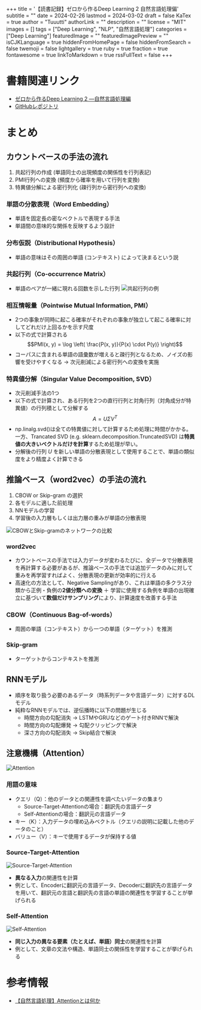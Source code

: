 +++
title = '【読書記録】ゼロから作るDeep Learning 2 自然言語処理偏'
subtitle = ""
date = 2024-02-26
lastmod = 2024-03-02
draft = false
KaTex = true
author = "Tuuutti"
authorLink = ""
description = ""
license = "MIT"
images = []
tags = ["Deep Learning", "NLP", "自然言語処理"]
categories = ["Deep Learning"]
featuredImage = ""
featuredImagePreview = ""
isCJKLanguage = true
hiddenFromHomePage = false
hiddenFromSearch = false
twemoji = false
lightgallery = true
ruby = true
fraction = true
fontawesome = true
linkToMarkdown = true
rssFullText = false
+++

<!--more-->

# 書籍関連リンク
- [ゼロから作るDeep Learning 2 ―自然言語処理編](https://www.oreilly.co.jp/books/9784873118369/)
- [GitHubレポジトリ](https://github.com/oreilly-japan/deep-learning-from-scratch-2)

# まとめ
## カウントベースの手法の流れ
1. 共起行列の作成 (単語同士の出現頻度の関係性を行列表記)
2. PMI行列への変換 (頻度から確率を用いて行列を変換)
3. 特異値分解による密行列化 (疎行列から密行列への変換)

### 単語の分散表現（Word Embedding）
- 単語を固定長の密なベクトルで表現する手法
- 単語間の意味的な関係を反映するよう設計

### 分布仮説（Distributional Hypothesis）
- 単語の意味はその周囲の単語 (コンテキスト) によって決まるという説

### 共起行列（Co-occurrence Matrix）
- 単語のペアが一緒に現れる回数を示した行列
![共起行列の例](co-mat.png "共起行列の例")

### 相互情報量（Pointwise Mutual Information, PMI）
- 2つの事象が同時に起こる確率がそれぞれの事象が独立して起こる確率に対してどれだけ上回るかを示す尺度
- 以下の式で計算される
$$PMI(x, y) = \log \left( \frac{P(x, y)}{P(x) \cdot P(y)} \right)$$
- コーパスに含まれる単語の語彙数が増えると疎行列となるため、ノイズの影響を受けやすくなる
→ 次元削減による密行列への変換を実施

### 特異値分解（Singular Value Decomposition, SVD）
- 次元削減手法の1つ
- 以下の式で計算され、ある行列を2つの直行行列と対角行列（対角成分が特異値）の行列積として分解する
$$A = UΣV^T$$
- np.linalg.svd()は全ての特異値に対して計算するため処理に時間がかかる。一方、Trancated SVD (e.g. sklearn.decomposition.TruncatedSVD) は**特異値の大きいベクトルだけを計算**するため処理が早い。
- 分解後の行列 $U$ を新しい単語の分散表現として使用することで、単語の類似度をより精度よく計算できる

## 推論ベース（word2vec）の手法の流れ
1. CBOW or Skip-gram の選択
2. 各モデルに適した前処理
3. NNモデルの学習
4. 学習後の入力層もしくは出力層の重みが単語の分散表現

![CBOWとSkip-gramのネットワークの比較](word2vec-network.png "CBOWとSkip-gramのネットワークの比較")

### word2vec
- カウントベースの手法では入力データが変わるたびに、全データで分散表現を再計算する必要があるが、推論ベースの手法では追加データのみに対して重みを再学習すればよく、分散表現の更新が効率的に行える
- 高速化の方法として、Negative Samplingがあり、これは単語の多クラス分類から正例・負例の**2値分類への変換** ＋ 学習に使用する負例を単語の出現確立に基づいて**数個だけサンプリング**により、計算速度を改善する手法

### CBOW（Continuous Bag-of-words）
- 周囲の単語（コンテキスト）から一つの単語（ターゲット）を推測

### Skip-gram
- ターゲットからコンテキストを推測

## RNNモデル
- 順序を取り扱う必要のあるデータ（時系列データや言語データ）に対するDLモデル
- 純粋なRNNモデルでは、逆伝播時に以下の問題が生じる
    - 時間方向の勾配消失 → LSTMやGRUなどのゲート付きRNNで解決
    - 時間方向の勾配爆発 → 勾配クリッピングで解決
    - 深さ方向の勾配消失 → Skip結合で解決

## 注意機構（Attention）
![Attention](attention.png "Attentionの概略図")
### 用語の意味
- クエリ（Q）：他のデータとの関連性を調べたいデータの集まり
    - Source-Target-Attentionの場合：翻訳先の言語データ
    - Self-Attentionの場合：翻訳元の言語データ
- キー（K）：入力データの埋め込みベクトル（クエリの説明に記載した他のデータのこと）
- バリュー（V）：キーで使用するデータが保持する値

### Source-Target-Attention
![Source-Target-Attention](Source-Target-Attention.png "Source-Target-Attentionの概略図")
- **異なる入力**の関連性を計算
- 例として、Encoderに翻訳元の言語データ、Decoderに翻訳先の言語データを用いて、翻訳元の言語と翻訳先の言語の単語の関連性を学習することが挙げられる

### Self-Attention
![Self-Attention](Self-Attention.png "Self-Attentionの概略図")
- **同じ入力の異なる要素（たとえば、単語）同士**の関連性を計算
- 例として、文章の文法や構造、単語同士の関係性を学習することが挙げられる

# 参考情報
- [【自然言語処理】Attentionとは何か](https://omathin.com/what-is-attention-1/)
